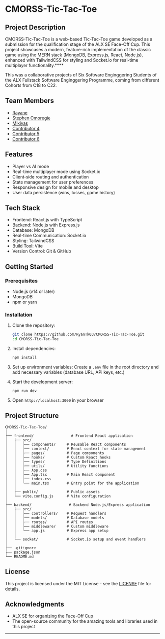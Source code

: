 # CMORSS-Tic-Tac-Toe

## Project Description

CMORSS-Tic-Tac-Toe is a web-based Tic-Tac-Toe game developed as a submission for the qualification stage of the ALX SE Face-Off Cup. This project showcases a modern, feature-rich implementation of the classic game using the MERN stack (MongoDB, Express.js, React, Node.js), enhanced with TailwindCSS for styling and Socket.io for real-time multiplayer functionality.\*\*\*\*

This was a collaborative projects of Six Software Enginggering Students of the ALX Fullstack Software Enginggering Programme, coming from different Cohorts from C18 to C22.

## Team Members

- [Rayane](https://github.com/RyanTk03)
- [Stephen Omoregie](https://github.com/Cre8steveDev)
- [Mikiyas](https://github.com/mikiyas-girma)
- [Contributor 4](https://github.com/contributor4)
- [Contributor 5](https://github.com/contributor5)
- [Contributor 6](https://github.com/contributor6)

## Features

- Player vs AI mode
- Real-time multiplayer mode using Socket.io
- Client-side routing and authentication
- State management for user preferences
- Responsive design for mobile and desktop
- User data persistence (wins, losses, game history)

## Tech Stack

- Frontend: React.js with TypeScript
- Backend: Node.js with Express.js
- Database: MongoDB
- Real-time Communication: Socket.io
- Styling: TailwindCSS
- Build Tool: Vite
- Version Control: Git & GitHub

## Getting Started

### Prerequisites

- Node.js (v14 or later)
- MongoDB
- npm or yarn

### Installation

1. Clone the repository:

   ```bash
   git clone https://github.com/RyanTk03/CMORSS-Tic-Tac-Toe.git
   cd CMORSS-Tic-Tac-Toe
   ```

2. Install dependencies:

   ```bash
   npm install
   ```

3. Set up environment variables:
   Create a `.env` file in the root directory and add necessary variables (database URL, API keys, etc.)

4. Start the development server:

   ```bash
   npm run dev
   ```

5. Open `http://localhost:3000` in your browser

## Project Structure

```
CMORSS-Tic-Tac-Toe/
│
├── frontend/                 # Frontend React application
│   ├── src/
│   │   ├── components/     # Reusable React components
│   │   ├── context/        # React context for state management
│   │   ├── pages/          # Page components
│   │   ├── hooks/          # Custom React hooks
│   │   ├── types/          # Type Definitions
│   │   ├── utils/          # Utility functions
│   │   ├── App.css
│   │   ├── App.tsx         # Main React component
│   │   ├── index.css
│   │   └── main.tsx        # Entry point for the application
│   │
│   ├── public/             # Public assets
│   └── vite.config.js      # Vite configuration
│
├── backend/                 # Backend Node.js/Express application
│   ├── src/
│   │   ├── controllers/    # Request handlers
│   │   ├── models/         # Database models
│   │   ├── routes/         # API routes
│   │   ├── middleware/     # Custom middleware
│   │   └── app.js          # Express app setup
│   │
│   └── socket/             # Socket.io setup and event handlers
│
├── .gitignore
├── package.json
└── README.md
```

## License

This project is licensed under the MIT License - see the [LICENSE](LICENSE) file for details.

## Acknowledgments

- ALX SE for organizing the Face-Off Cup
- The open-source community for the amazing tools and libraries used in this project

---
